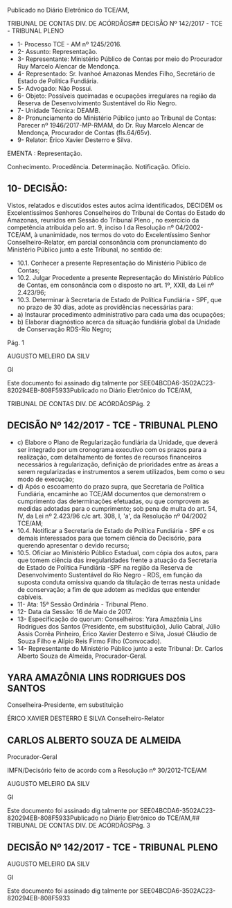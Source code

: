 Publicado  no  Diário Eletrônico do TCE/AM,

TRIBUNAL DE CONTAS DIV. DE  ACÓRDÃOS## DECISÃO Nº 142/2017 - TCE - TRIBUNAL PLENO

- 1- Processo TCE - AM nº 1245/2016.
- 2- Assunto: Representação.
- 3- Representante: Ministério  Público  de  Contas  por  meio  do  Procurador  Ruy  Marcelo Alencar de Mendonça.
- 4- Representado: Sr. Ivanhoé Amazonas Mendes Filho, Secretário de Estado de Política Fundiária.
- 5- Advogado: Não Possui.
- 6- Objeto: Possíveis  queimadas  e  ocupações  irregulares  na  região  da  Reserva  de Desenvolvimento Sustentável do Rio Negro.
- 7- Unidade Técnica: DEAMB.
- 8- Pronunciamento  do Ministério  Público  junto  ao Tribunal  de Contas: Parecer  nº 1946/2017-MP-RMAM,  do  Dr.  Ruy  Marcelo  Alencar  de  Mendonça,  Procurador  de Contas (fls.64/65v).
- 9- Relator: Érico Xavier Desterro e Silva.

EMENTA : Representação.

Conhecimento. Procedência. Determinação. Notificação. Ofício.

## 10-  DECISÃO:

Vistos, relatados e discutidos estes autos acima identificados, DECIDEM os Excelentíssimos Senhores Conselheiros do Tribunal de Contas do Estado do Amazonas, reunidos em Sessão do Tribunal Pleno , no exercício da competência atribuída pelo art. 9,  inciso  I  da  Resolução  nº  04/2002-TCE/AM, à  unanimidade, nos  termos  do  voto  do Excelentíssimo Senhor Conselheiro-Relator, em parcial consonância com pronunciamento do Ministério Público junto a este Tribunal, no sentido de:

- 10.1. Conhecer a presente Representação do Ministério Público de Contas;
- 10.2. Julgar Procedente a presente Representação do Ministério Público de Contas, em  consonância  com  o  disposto  no  art.  1º,  XXII,  da  Lei  nº 2.423/96;
- 10.3. Determinar à Secretaria de Estado de Política Fundiária - SPF, que no prazo de 30 dias, adote as providências necessárias para:
- a) Instaurar procedimento administrativo para cada uma  das ocupações;
- b)  Elaborar  diagnóstico  acerca  da  situação  fundiária  global  da Unidade de Conservação RDS-Rio Negro;

Pág. 1

AUGUSTO MELEIRO DA SILV

GI

Este documento foi assinado dig talmente por SEE04BCDA6-3502AC23-820294EB-808F5933Publicado  no  Diário Eletrônico do TCE/AM,

TRIBUNAL DE CONTAS DIV. DE  ACÓRDÃOSPág. 2

## DECISÃO Nº 142/2017 - TCE - TRIBUNAL PLENO

- c)  Elabore  o  Plano  de  Regularização  fundiária  da  Unidade,  que deverá ser integrado por um cronograma executivo com os prazos para a realização, com  detalhamento  de  fontes  de  recursos financeiros  necessários  à  regularização,  definição  de  prioridades entre  as  áreas  a  serem  regularizadas  e  instrumentos  a  serem utilizados, bem como o seu modo de execução;
- d) Após o escoamento do prazo supra, que Secretaria de Política Fundiária, encaminhe ao TCE/AM documentos que demonstrem o cumprimento das determinações efetuadas, ou que comprovem as medidas adotadas para o cumprimento; sob pena de multa do art. 54,  IV,  da  Lei  nº  2.423/96  c/c  art.  308,  I,  'a',  da  Resolução  nº 04/2002 TCE/AM;
- 10.4.  Notificar a  Secretaria  de  Estado  de  Política  Fundiária  -  SPF  e  os demais  interessados para  que  tomem  ciência  do  Decisório,  para querendo apresentar o devido recurso;
- 10.5.  Oficiar ao Ministério Público Estadual, com cópia dos autos, para que tomem  ciência  das  irregularidades  frente  a  atuação  da  Secretaria  de Estado de Política Fundiária -SPF  na região da Reserva de Desenvolvimento  Sustentável  do  Rio  Negro  -  RDS,  em  função  da suposta conduta omissiva quando da titulação de terras nesta unidade de  conservação;  a  fim  de  que  adotem  as  medidas  que  entender cabíveis.
- 11-  Ata: 15ª Sessão Ordinária - Tribunal Pleno.
- 12-  Data da Sessão: 16 de Maio de 2017.
- 13-  Especificação  do  quorum: Conselheiros: Yara  Amazônia  Lins  Rodrigues  dos Santos (Presidente, em substituição), Julio Cabral, Júlio  Assis Corrêa Pinheiro, Érico Xavier  Desterro  e  Silva,  Josué  Cláudio  de  Souza  Filho  e  Alípio  Reis  Firmo  Filho (Convocado).
- 14-  Representante  do  Ministério  Público  junto  a  este Tribunal: Dr. Carlos  Alberto Souza de Almeida, Procurador-Geral.

## YARA AMAZÔNIA LINS RODRIGUES DOS SANTOS

Conselheira-Presidente, em substituição

ÉRICO XAVIER DESTERRO E SILVA Conselheiro-Relator

## CARLOS ALBERTO SOUZA DE ALMEIDA

Procurador-Geral

IMFN/Decisório feito de acordo com a Resolução nº 30/2012-TCE/AM

AUGUSTO MELEIRO DA SILV

GI

Este documento foi assinado dig talmente por SEE04BCDA6-3502AC23-820294EB-808F5933Publicado  no  Diário Eletrônico do TCE/AM,## TRIBUNAL DE CONTAS DIV. DE  ACÓRDÃOSPág. 3

## DECISÃO Nº 142/2017 - TCE - TRIBUNAL PLENO

AUGUSTO MELEIRO DA SILV

GI

Este documento foi assinado dig talmente por SEE04BCDA6-3502AC23-820294EB-808F5933
